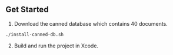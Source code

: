 ## Get Started

1. Download the canned database which contains 40 documents.

  ```bash
  ./install-canned-db.sh
  ```

2. Build and run the project in Xcode.
